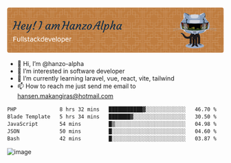 ![Header](./github-header-image.png)

- 👋 Hi, I’m @hanzo-alpha
- 👀 I’m interested in software developer
- 🌱 I’m currently learning laravel, vue, react, vite, tailwind
- 📫 How to reach me just send me email to hansen.makangiras@hotmail.com 

<!---
hanzo-alpha/hanzo-alpha is a ✨ special ✨ repository because its `README.md` (this file) appears on your GitHub profile.
You can click the Preview link to take a look at your changes.
--->

<!--START_SECTION:waka-->

```txt
PHP              8 hrs 32 mins   ███████████▓░░░░░░░░░░░░░   46.70 %
Blade Template   5 hrs 34 mins   ███████▓░░░░░░░░░░░░░░░░░   30.50 %
JavaScript       54 mins         █▒░░░░░░░░░░░░░░░░░░░░░░░   04.98 %
JSON             50 mins         █░░░░░░░░░░░░░░░░░░░░░░░░   04.60 %
Bash             42 mins         █░░░░░░░░░░░░░░░░░░░░░░░░   03.87 %
```

<!--END_SECTION:waka-->

![image](https://github.com/hanzo-alpha/hanzo-alpha/assets/111342797/c4bd2977-6123-4017-8652-6e166259b484)

